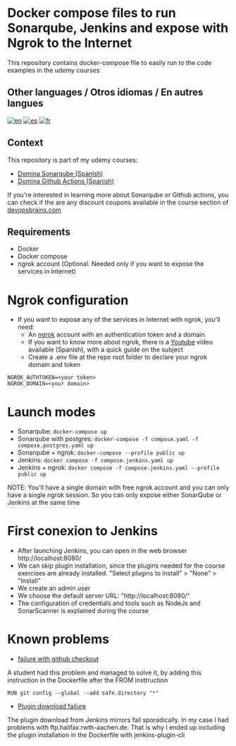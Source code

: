 # Docker compose files to run Sonarqube, Jenkins and expose with Ngrok to the Internet

This repository contains docker-compose file to easily run to the code examples in the udemy courses

## Other languages / Otros idiomas / En autres langues
[![en](https://img.shields.io/badge/en-english-blue.svg)](https://github.com/BrainsDevOps/sonarqube-udemy-docker-compose/blob/main/readme.md)
[![es](https://img.shields.io/badge/es-español-yellow.svg)](https://github.com/BrainsDevOps/sonarqube-udemy-docker-compose/blob/main/readme-es.md)
[![fr](https://img.shields.io/badge/fr-français-red.svg)](https://github.com/BrainsDevOps/sonarqube-udemy-docker-compose/blob/main/readme-fr.md)

## Context
This repository is part of my udemy courses:
* [Domina Sonarqube (Spanish)](https://www.udemy.com/course/domina-sonarqube/?referralCode=EF59257E7D8DC3026D6D)
* [Domina Github Actions (Spanish)](https://www.udemy.com/course/domina-github-actions/?referralCode=CBFBAF72C38BE758CFE1)

If you're interested in learning more about Sonarqube or Github actions, you can check if the are any discount coupons available in the
course section of [devopsbrains.com](https://devopsbrains.com/cursos/)

## Requirements
* Docker
* Docker compose
* ngrok account (Optional. Needed only if you want to expose the services in Internet)

# Ngrok configuration
* If you want to expose any of the services in Internet with ngrok, you'll need:
    * An [ngrok](https://ngrok.com/) account with an authentication token and a domain.
    * If you want to know more about ngrok, there is a [Youtube](https://youtu.be/UW8BObHdi08) vídeo available (Spanish), with a quick guide on the subject
    * Create a .env file at the repo root folder to declare your ngrok domain and token 
```
NGROK_AUTHTOKEN=<your token>
NGROK_DOMAIN=<your domain>
```

# Launch modes
* Sonarqube: `docker-compose up`
* Sonarqube with postgres: `docker-compose -f compose.yaml -f compose.postgres.yaml up`
* Sonarqube + ngrok: `docker-compose --profile public up`
* Jenkins: `docker compose -f compose.jenkins.yaml up`
* Jenkins + ngrok: `docker compose -f compose.jenkins.yaml --profile public up`

NOTE: You'll have a single domain with free ngrok account and you can only have a single ngrok session. So you can only expose either SonarQube or Jenkins at the same time

# First conexion to Jenkins
* After launching Jenkins, you can open in the web browser http://localhost:8080/
* We can skip plugin installation, since the plugins needed for the course exercises are already installed. "Select plugins to install" > "None" > "Install"
* We create an admin user
* We choose the default server URL: "http://localhost:8080/"
* The configuration of credentials and tools such as NodeJs and SonarScanner is explained during the course

# Known problems
* [failure with github checkout](https://github.com/jenkinsci/helm-charts/issues/728)

A student had this problem and managed to solve it, by adding this instruction in the Dockerfile after the FROM insttruction

```
RUN git config --global --add safe.directory "*"
```

* [Plugin download failure](https://community.jenkins.io/t/issue-while-upgrading-plugins-on-latest-jenkins/9846)

The plugin download from Jenkins mirrors fail sporadically. In my case I had problems with ftp.halifax.rwth-aachen.de. That is why I ended up including the plugin installation in the Dockerfile with jenkins-plugin-cli
